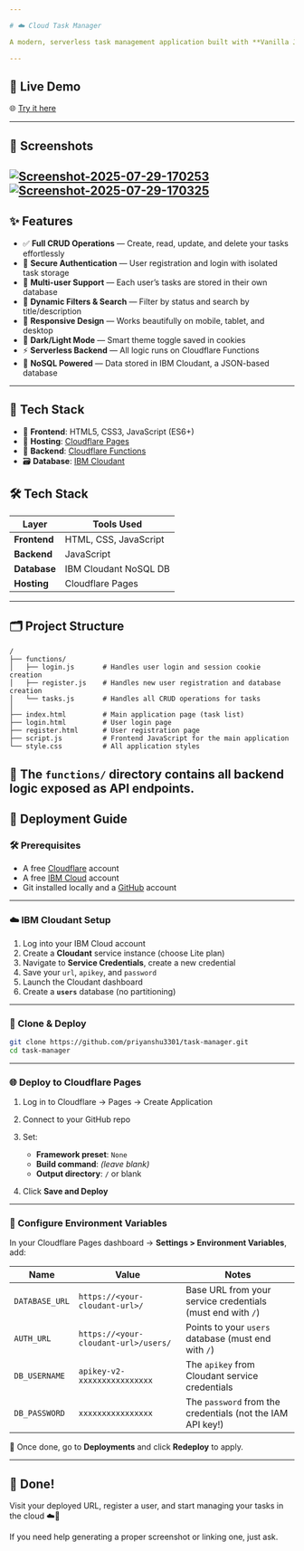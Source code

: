```yaml
---

# ☁️ Cloud Task Manager

A modern, serverless task management application built with **Vanilla JavaScript**, hosted on **Cloudflare Pages**, powered by **Cloudflare Functions** and **IBM Cloudant**. This project delivers a full-featured, multi-user to-do list experience with a sleek, responsive interface.

---
```


## 🔗 Live Demo

🌐 [Try it here](https://task-manager-ag0.pages.dev/)

---

## 📸 Screenshots

<a href="https://ibb.co/PZhRzHx3"><img src="https://i.ibb.co/Z6831Ddt/Screenshot-2025-07-29-170253.png" alt="Screenshot-2025-07-29-170253" border="0" /></a>
<a href="https://ibb.co/HDmc94tQ"><img src="https://i.ibb.co/C5xjS8bF/Screenshot-2025-07-29-170325.png" alt="Screenshot-2025-07-29-170325" border="0" /></a>
---

## ✨ Features

* ✅ **Full CRUD Operations** — Create, read, update, and delete your tasks effortlessly
* 🔐 **Secure Authentication** — User registration and login with isolated task storage
* 👥 **Multi-user Support** — Each user’s tasks are stored in their own database
* 🔎 **Dynamic Filters & Search** — Filter by status and search by title/description
* 📱 **Responsive Design** — Works beautifully on mobile, tablet, and desktop
* 🌙 **Dark/Light Mode** — Smart theme toggle saved in cookies
* ⚡ **Serverless Backend** — All logic runs on Cloudflare Functions
* 🧱 **NoSQL Powered** — Data stored in IBM Cloudant, a JSON-based database

---

## 🧰 Tech Stack

* 🎨 **Frontend**: HTML5, CSS3, JavaScript (ES6+)
* 🚀 **Hosting**: [Cloudflare Pages](https://pages.cloudflare.com/)
* 🧠 **Backend**: [Cloudflare Functions](https://developers.cloudflare.com/pages/functions/)
* 🗃️ **Database**: [IBM Cloudant](https://www.ibm.com/cloud/cloudant)

## 🛠 Tech Stack

| Layer       | Tools Used                        |
|-------------|-----------------------------------|
| **Frontend**| HTML, CSS, JavaScript             |
| **Backend** | JavaScript                        |
| **Database**| IBM Cloudant NoSQL DB             |
| **Hosting** | Cloudflare Pages                  |

---

## 🗂️ Project Structure

```
/
├── functions/
│   ├── login.js       # Handles user login and session cookie creation
│   ├── register.js    # Handles new user registration and database creation
│   └── tasks.js       # Handles all CRUD operations for tasks
│
├── index.html         # Main application page (task list)
├── login.html         # User login page
├── register.html      # User registration page
├── script.js          # Frontend JavaScript for the main application
└── style.css          # All application styles
```

🧩 The `functions/` directory contains all backend logic exposed as API endpoints.
---

## 🚀 Deployment Guide

### 🛠️ Prerequisites

* A free [Cloudflare](https://dash.cloudflare.com/sign-up) account
* A free [IBM Cloud](https://cloud.ibm.com/registration) account
* Git installed locally and a [GitHub](https://github.com/) account

---

### ☁️ IBM Cloudant Setup

1. Log into your IBM Cloud account
2. Create a **Cloudant** service instance (choose Lite plan)
3. Navigate to **Service Credentials**, create a new credential
4. Save your `url`, `apikey`, and `password`
5. Launch the Cloudant dashboard
6. Create a **`users`** database (no partitioning)

---

### 🔄 Clone & Deploy

```bash
git clone https://github.com/priyanshu3301/task-manager.git
cd task-manager
```

---

### 🌐 Deploy to Cloudflare Pages

1. Log in to Cloudflare → Pages → Create Application
2. Connect to your GitHub repo
3. Set:

   * **Framework preset**: `None`
   * **Build command**: *(leave blank)*
   * **Output directory**: `/` or blank
4. Click **Save and Deploy**

---

### 🔐 Configure Environment Variables

In your Cloudflare Pages dashboard → **Settings > Environment Variables**, add:

| Name           | Value                                | Notes                                                      |
| -------------- | ------------------------------------ | ---------------------------------------------------------- |
| `DATABASE_URL` | `https://<your-cloudant-url>/`       | Base URL from your service credentials (must end with `/`) |
| `AUTH_URL`     | `https://<your-cloudant-url>/users/` | Points to your `users` database (must end with `/`)        |
| `DB_USERNAME`  | `apikey-v2-xxxxxxxxxxxxxxxx`         | The `apikey` from Cloudant service credentials             |
| `DB_PASSWORD`  | `xxxxxxxxxxxxxxxx`                   | The `password` from the credentials (not the IAM API key!) |

🔁 Once done, go to **Deployments** and click **Redeploy** to apply.

---

## 🎉 Done!

Visit your deployed URL, register a user, and start managing your tasks in the cloud ☁️📝

If you need help generating a proper screenshot or linking one, just ask.
